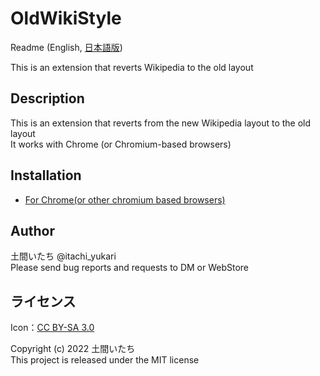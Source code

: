 # OldWikiStyle
Readme (English, <a href="https://github.com/doma-itachi/OldWikiStyle/blob/master/readme-ja.md" target="_blank">日本語版</a>)

This is an extension that reverts Wikipedia to the old layout

## Description
This is an extension that reverts from the new Wikipedia layout to the old layout  
It works with Chrome (or Chromium-based browsers)

## Installation
- [For Chrome(or other chromium based browsers)](https://chrome.google.com/webstore/detail/oldwikistyle/gejekhdkoecjahdppiopimcelcmibgan)

## Author
土間いたち @itachi_yukari  
Please send bug reports and requests to DM or WebStore

## ライセンス
Icon：[CC BY-SA 3.0](https://creativecommons.org/licenses/by-sa/3.0/)

Copyright (c) 2022 土間いたち  
This project is released under the MIT license
